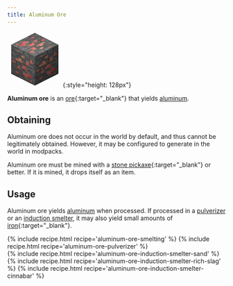 ```yaml
---
title: Aluminum Ore
---
```


![Aluminum Ore](/assets/images/thermal-foundation/ore-aluminum.png){:style="height: 128px"}


**Aluminum ore** is an
[ore](https://minecraft.gamepedia.com/Ore){:target="_blank"} that yields
[aluminum](/docs/thermal-foundation/metals-and-alloys/aluminum/).


Obtaining
---------
Aluminum ore does not occur in the world by default, and thus cannot be
legitimately obtained. However, it may be configured to generate in the world in
modpacks.

Aluminum ore must be mined with a [stone
pickaxe](https://minecraft.gamepedia.com/Pickaxe){:target="_blank"} or better.
If it is mined, it drops itself as an item.


Usage
-----
Aluminum ore yields
[aluminum](/docs/thermal-foundation/metals-and-alloys/aluminum/) when processed.
If processed in a [pulverizer](/docs/thermal-expansion/machines/pulverizer/) or
an [induction smelter](/docs/thermal-expansion/machines/induction-smelter/), it
may also yield small amounts of
[iron](https://minecraft.gamepedia.com/Iron){:target="_blank"}.

<div>
{% include recipe.html recipe='aluminum-ore-smelting' %}
{% include recipe.html recipe='aluminum-ore-pulverizer' %}<br />
{% include recipe.html recipe='aluminum-ore-induction-smelter-sand' %}
{% include recipe.html recipe='aluminum-ore-induction-smelter-rich-slag' %}
{% include recipe.html recipe='aluminum-ore-induction-smelter-cinnabar' %}
</div>
